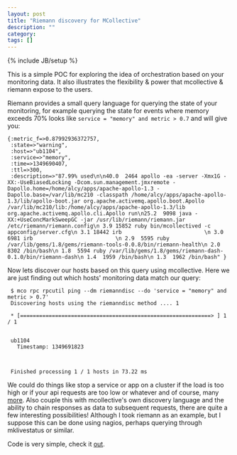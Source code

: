 ```yaml
---
layout: post
title: "Riemann discovery for MCollective"
description: ""
category: 
tags: []
---
```

{% include JB/setup %}

This is a simple POC for exploring the idea of orchestration based on your monitoring data. It also illustrates the flexibility & power that mcollective & riemann expose to the users. 

Riemann provides a small query language for querying the state of your monitoring, for example querying the state for events where memory exceeds 70% looks like `service = "memory" and metric > 0.7` and will give you: 

    {:metric_f=>0.87992936372757,
     :state=>"warning",
     :host=>"ub1104",
     :service=>"memory",
     :time=>1349690407,
     :ttl=>300,
     :description=>"87.99% used\n\n40.0  2464 apollo -ea -server -Xmx1G -XX:-UseBiasedLocking -Dcom.sun.management.jmxremote -Dapollo.home=/home/alcy/apps/apache-apollo-1.3 -Dapollo.base=/var/lib/mc210 -classpath /home/alcy/apps/apache-apollo-1.3/lib/apollo-boot.jar org.apache.activemq.apollo.boot.Apollo /var/lib/mc210/lib:/home/alcy/apps/apache-apollo-1.3/lib org.apache.activemq.apollo.cli.Apollo run\n25.2  9098 java -XX:+UseConcMarkSweepGC -jar /usr/lib/riemann/riemann.jar /etc/riemann/riemann.config\n 3.9 15852 ruby bin/mcollectived -c appconfig/server.cfg\n 3.1 18442 irb                          \n 3.0  6981 irb                          \n 2.9  5595 ruby /var/lib/gems/1.8/gems/riemann-tools-0.0.8/bin/riemann-health\n 2.0  8302 /bin/bash\n 1.8  5594 ruby /var/lib/gems/1.8/gems/riemann-dash-0.1.0/bin/riemann-dash\n 1.4  1959 /bin/bash\n 1.3  1962 /bin/bash" }

Now lets discover our hosts based on this query using mcollective. Here we are just finding out which hosts' monitoring data match our query:  

     $ mco rpc rpcutil ping --dm riemanndisc --do 'service = "memory" and metric > 0.7'
     Discovering hosts using the riemanndisc method .... 1

     * [============================================================> ] 1 / 1


     ub1104                                   
       Timestamp: 1349691823



     Finished processing 1 / 1 hosts in 73.22 ms 

We could do things like stop a service or app on a cluster if the load is too high or if your api requests are too low or whatever and of course, many [more](http://projects.puppetlabs.com/projects/mcollective-plugins/wiki). Also couple this with mcollective's own discovery language and the ability to chain responses as data to subsequent requests, there are quite a few interesting possibilities! Although I took riemann as an example, but I suppose this can be done using nagios, perhaps querying through mklivestatus or similar.

Code is very simple, check it [out](https://github.com/alcy/riemann-mco). 
